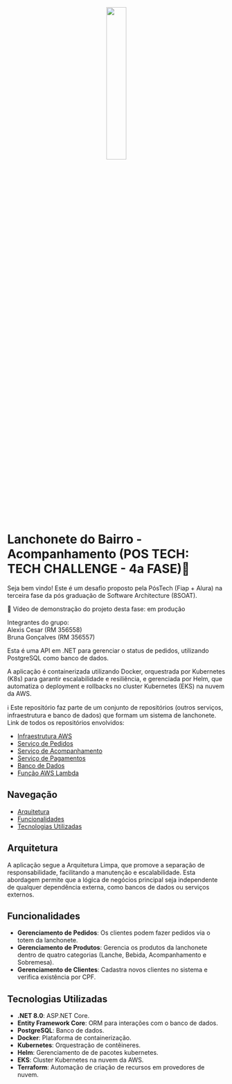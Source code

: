 <div align="center">
<img src="https://github.com/user-attachments/assets/208a0ebb-ca7c-4b0b-9f68-0b35050a9880" width="30%" />
</div>

# Lanchonete do Bairro - Acompanhamento (POS TECH: TECH CHALLENGE - 4a FASE)🚀

Seja bem vindo! Este é um desafio proposto pela PósTech (Fiap + Alura) na terceira fase da pós graduação de Software Architecture (8SOAT).

📼 Vídeo de demonstração do projeto desta fase: em produção

Integrantes do grupo:<br>
Alexis Cesar (RM 356558)<br>
Bruna Gonçalves (RM 356557)

Esta é uma API em .NET para gerenciar o status de pedidos, utilizando PostgreSQL como banco de dados.

A aplicação é containerizada utilizando Docker, orquestrada por Kubernetes (K8s) para garantir escalabilidade e resiliência, e gerenciada por Helm, que automatiza o deployment e rollbacks no cluster Kubernetes (EKS) na nuvem da AWS.

ℹ️ Este repositório faz parte de um conjunto de repositórios (outros serviços, infraestrutura e banco de dados) que formam um sistema de lanchonete. Link de todos os repositórios envolvidos:
- [Infraestrutura AWS](https://github.com/BrunaPisera/postech-tc-infraestrutura)
- [Serviço de Pedidos](https://github.com/BrunaPisera/postech-tc-pedidos)
- [Serviço de Acompanhamento](https://github.com/BrunaPisera/postech-tc-acompanhamento)
- [Serviço de Pagamentos](https://github.com/BrunaPisera/postech-tc-pagamentos)
- [Banco de Dados](https://github.com/BrunaPisera/postech-tc-dbs)
- [Função AWS Lambda](https://github.com/BrunaPisera/postech-tc-lambda)

## Navegação
- [Arquitetura](#arquitetura)
- [Funcionalidades](#funcionalidades)
- [Tecnologias Utilizadas](#tecnologias-utilizadas)

## Arquitetura

A aplicação segue a Arquitetura Limpa, que promove a separação de responsabilidade, facilitando a manutenção e escalabilidade. Esta abordagem permite que a lógica de negócios principal seja independente de qualquer dependência externa, como bancos de dados ou serviços externos.

## Funcionalidades
 
- **Gerenciamento de Pedidos**: Os clientes podem fazer pedidos via o totem da lanchonete.
- **Gerenciamento de Produtos**: Gerencia os produtos da lanchonete dentro de quatro categorias (Lanche, Bebida, Acompanhamento e Sobremesa).
- **Gerenciamento de Clientes**: Cadastra novos clientes no sistema e verifica existência por CPF.

## Tecnologias Utilizadas
 
- **.NET 8.0**: ASP.NET Core.
- **Entity Framework Core**: ORM para interações com o banco de dados.
- **PostgreSQL**: Banco de dados.
- **Docker**: Plataforma de containerização.
- **Kubernetes**: Orquestração de contêineres.
- **Helm**: Gerenciamento de de pacotes kubernetes.
- **EKS**: Cluster Kubernetes na nuvem da AWS.
- **Terraform**: Automação de criação de recursos em provedores de nuvem.
